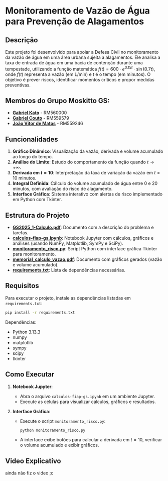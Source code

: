 # Monitoramento de Vazão de Água para Prevenção de Alagamentos

## Descrição
Este projeto foi desenvolvido para apoiar a Defesa Civil no monitoramento da vazão de água em uma área urbana sujeita a alagamentos. Ele analisa a taxa de entrada de água em uma bacia de contenção durante uma tempestade, utilizando a função matemática $f(t) = 600 \cdot e^{0.15t} \cdot \sin(0.7t)$, onde $f(t)$ representa a vazão (em L/min) e $t$ é o tempo (em minutos). O objetivo é prever riscos, identificar momentos críticos e propor medidas preventivas.

## Membros do Grupo Moskitto GS:
- [**Gabriel Kato**](https://github.com/kato8088) - RM560000
- [**Gabriel Couto**](https://github.com/rouri404) - RM559579
- [**João Vitor de Matos**](https://github.com/joaomatosq) - RM559246

## Funcionalidades
1. **Gráfico Dinâmico**: Visualização da vazão, derivada e volume acumulado ao longo do tempo.
2. **Análise do Limite**: Estudo do comportamento da função quando $t \to +\infty$.
3. **Derivada em $t=10$**: Interpretação da taxa de variação da vazão em $t=10$ minutos.
4. **Integral Definida**: Cálculo do volume acumulado de água entre 0 e 20 minutos, com avaliação do risco de alagamento.
5. **Interface Gráfica**: Sistema interativo com alertas de risco implementado em Python com Tkinter.

## Estrutura do Projeto
- [**GS2025_1-Calculo.pdf**](GS2025_1-Calculo.pdf): Documento com a descrição do problema e tarefas.
- [**calculos-fiap-gs.ipynb**](calculos-fiap-gs.ipynb): Notebook Jupyter com cálculos, gráficos e análises (usando NumPy, Matplotlib, SymPy e SciPy).
- [**monitoramento_risco.py**](monitoramento_risco.py): Script Python com interface gráfica Tkinter para monitoramento.
- [**memorial_calculo_vazao.pdf**](memorial_calculo_vazao.pdf): Documento com gráficos gerados (vazão e volume acumulado).
- [**requirements.txt**](requirements.txt): Lista de dependências necessárias.

## Requisitos
Para executar o projeto, instale as dependências listadas em `requirements.txt`:
```bash
pip install -r requirements.txt
```

Dependências:
- Python 3.13.3
- numpy
- matplotlib
- sympy
- scipy
- tkinter

## Como Executar
1. **Notebook Jupyter**:
   - Abra o arquivo `calculos-fiap-gs.ipynb` em um ambiente Jupyter.
   - Execute as células para visualizar cálculos, gráficos e resultados.

2. **Interface Gráfica**:
   - Execute o script `monitoramento_risco.py`:
     ```bash
     python monitoramento_risco.py
     ```
   - A interface exibe botões para calcular a derivada em $t=10$, verificar o volume acumulado e exibir gráficos.

## Video Explicativo

   ainda não fiz o video ;c